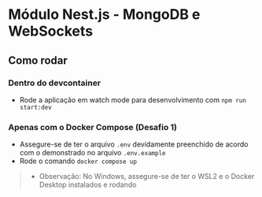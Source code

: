 Módulo Nest.js - MongoDB e WebSockets
=====================================

## Como rodar
### Dentro do devcontainer
* Rode a aplicação em watch mode para desenvolvimento com `npm run start:dev`
### Apenas com o Docker Compose (Desafio 1)
* Assegure-se de ter o arquivo `.env` devidamente preenchido de acordo com o demonstrado no arquivo `.env.example`
* Rode o comando `docker compose up`
>
> * Observação: No Windows, assegure-se de ter o WSL2 e o Docker Desktop instalados e rodando
>
